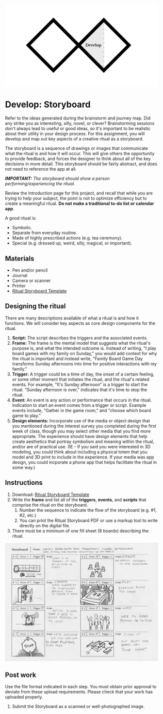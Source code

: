 ![Double Diamond Develop Phase graphic](/assets/dd-process-develop-1200px@2x.png)

# Develop: Storyboard

Refer to the ideas generated during the brainstorm and journey map. Did any strike you as interesting, silly, novel, or clever? Brainstorming sessions don't always lead to useful or good ideas, so it's important to be realistic about their utility in your design process. For this assignment, you will develop and map out key aspects of a creative ritual as a storyboard. 

The storyboard is a sequence of drawings or images that communicate what the ritual is and how it will occur. This will give others the opportunity to provide feedback, and forces the designer to think about all of the key decisions in more detail. This storyboard should be fairly abstract, and does not need to reference the app at all.

_**IMPORTANT:** The storyboard should show a person performing/experiencing the ritual._

Review the Introduction page for this project, and recall that while you are trying to help your subject, the point is not to optimize efficiency but to create a meaningful ritual. **Do not make a traditional to-do list or calendar app**. 

A good ritual is:

* Symbolic.
* Separate from everyday routine.
* Made of highly prescribed actions \(e.g. tea ceremony\).
* Special \(e.g. dressed up, weird, silly, magical, or important\).

## Materials

* Pen and/or pencil
* Journal
* Camera or scanner
* Printer
* [Ritual Storyboard Template](https://github.com/dmd-program/dmd-100-sp17/raw/master/assets/ritual-storyboard.pdf "Ritual Storyboard Download")

## Designing the ritual

There are many descriptions available of what a ritual is and how it functions. We will consider key aspects as core design components for the ritual.

1. **Script:** The script describes the triggers and the associated events.
2. **Frame:** The frame is the mental model that suggests what the ritual's purpose is, and what the intended outcome is. Instead of writing, "I play board games with my family on Sunday," you would add context for why the ritual is important and instead write, "Family Board Game Day transforms Sunday afternoons into time for positive interactions with my family."
3. **Trigger:** A trigger could be a time of day, the onset of a certain feeling, or some other moment that initiates the ritual, and the ritual's related events. For example, "It's Sunday afternoon" is a trigger to start the ritual. "Sunday afternoon is over," indicates that it's time to stop the ritual.
4. **Event:** An event is any action or performance that occurs in the ritual. Indication to start an event comes from a trigger or script. Example events include, "Gather in the game room,"  and "choose which board game to play."
5. **Design elements:** Incorporate use of the media or object design that you mentioned during the interest survey you completed during the first week of class, though you may select other media that you find more appropriate. The experience should have design elements that help create aesthetics that portray symbolism and meaning within the ritual, and/or are of practical use. (IE - If you said you were interested in 3D modeling, you could think about including a physical totem that you model and 3D print to include in the experience. If your media was app design, you could incporate a phone app that helps facilitate the ritual in some way.)

## Instructions

1. Download: [Ritual Storyboard Template](https://github.com/dmd-program/dmd-100-sp17/raw/master/assets/ritual-storyboard.pdf "Ritual Storyboard Download") 
2. Write the **frame** and list all of the **triggers**, **events**, and **scripts** that comprise the ritual on the storyboard. 
   1. Number the sequence to indicate the flow of the storyboard \(e.g. \#1, \#2, etc.\)
   2. You can print the Ritual Storyboard PDF or use a markup tool to write directly on the digital file.
3. There must be a minimum of one fill sheet \(8 boards\) describing the ritual.

![Storyboard example image](/assets/ritual-storyboard.jpg)

## Post work

Use the file format indicated in each step. You must obtain prior approval to deviate from these upload requirements. Please check that your work has uploaded properly.

1. Submit the Storyboard as a scanned or well-photographed image.



